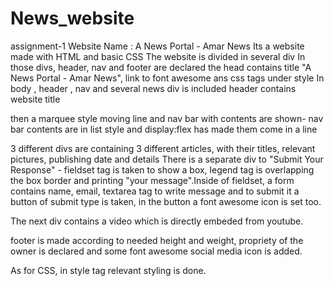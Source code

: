 # News_website
assignment-1
Website Name : A News Portal - Amar News
Its a website made with HTML and basic CSS
The website is divided in several div
In those divs, header, nav and footer are declared
the head contains title "A News Portal - Amar News", link to font awesome ans css tags under style
In body , header , nav and several news div is included
header contains website title

then a marquee style moving line and nav bar with contents are shown- nav bar contents are in list style and display:flex has made them come in a line

3  different divs are containing 3 different articles, with their titles, relevant pictures, publishing date and details
There is a separate div to "Submit Your Response" - fieldset tag is taken to show a box, legend tag is overlapping the box border and printing 
"your message".Inside of fieldset, a form contains name, email, textarea tag to write message and to submit it a button of submit type is taken, 
in the button a font awesome icon is set too.

The next div contains a video which is directly embeded from youtube.

footer is made according to needed height and weight, propriety of the owner is declared and some font awesome social media icon is added.
 
As for CSS, in style tag relevant styling is done. 



